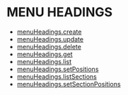 ﻿**MENU HEADINGS**
=================

* [menuHeadings.create](create.md)
* [menuHeadings.update](update.md)
* [menuHeadings.delete](delete.md)
* [menuHeadings.get](get.md)
* [menuHeadings.list](list.md)
* [menuHeadings.setPositions](setPositions.md)
* [menuHeadings.listSections](listSections.md)
* [menuHeadings.setSectionPositions](setSectionPositions.md)

